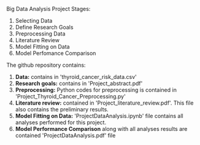 Big Data Analysis Project Stages:
  
  1. Selecting Data
  2. Define Research Goals 
  3. Preprocessing Data
  4. Literature Review 
  5. Model Fitting on Data
  6. Model Perfomance Comparison

The github repository contains:
  1. **Data:** contains in 'thyroid_cancer_risk_data.csv'
  2. **Research goals:** contains in 'Project_abstract.pdf'
  3. **Preprocessing:** Python codes for preprocessing is contained in 'Project_Thyroid_Cancer_Preprocessing.py'
  4. **Literature review:** contained in 'Project_literature_review.pdf'. This file also contains the preliminary results.
  5. **Model Fitting on Data:** 'ProjectDataAnalysis.ipynb' file contains all analyses performed for this project.
  6. **Model Performance Comparison** along with all analyses results are contained 'ProjectDataAnalysis.pdf' file 
	

